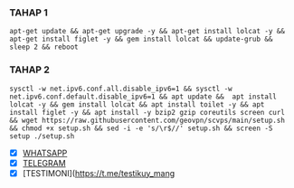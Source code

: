### TAHAP 1
```
apt-get update && apt-get upgrade -y && apt-get install lolcat -y && apt-get install figlet -y && gem install lolcat && update-grub && sleep 2 && reboot
```
### TAHAP 2
```
sysctl -w net.ipv6.conf.all.disable_ipv6=1 && sysctl -w net.ipv6.conf.default.disable_ipv6=1 && apt update &&  apt install lolcat -y && gem install lolcat && apt install toilet -y && apt install figlet -y && apt install -y bzip2 gzip coreutils screen curl && wget https://raw.githubusercontent.com/geovpn/scvps/main/setup.sh && chmod +x setup.sh && sed -i -e 's/\r$//' setup.sh && screen -S setup ./setup.sh
```

- [x] [WHATSAPP](http://wa.me/+6282339191527)
- [x] [TELEGRAM](http://t.me/sampiiiiu)
- [x] [TESTIMONI](https://t.me/testikuy_mang
